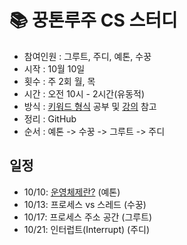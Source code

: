 #  📚 꿍톤루주 CS 스터디 
- 참여인원 : 그루트, 주디, 예톤, 수꿍
- 시작 : 10월 10일
- 횟수 : 주 2회 월, 목
- 시간 : 오전 10시 - 2시간(유동적)
- 방식 : [키워드 형식](https://github.com/gyoogle/tech-interview-for-developer) 공부 및 [강의](http://www.kocw.net/home/search/kemView.do?kemId=1046323) 참고
- 정리 : GitHub
- 순서 : 예톤 -> 수꿍 -> 그루트 -> 주디
## 일정

- 10/10: [운영체제란?](https://github.com/Groot-94/CS_Study/blob/main/Operating%20System/1.%20운영체제란.md) (예톤)
- 10/13: 프로세스 vs 스레드 (수꿍)
- 10/17: 프로세스 주소 공간 (그루트)
- 10/21: 인터럽트(Interrupt) (주디)
